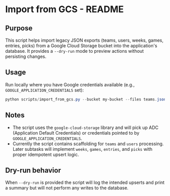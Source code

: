 Import from GCS - README
=========================

Purpose
-------
This script helps import legacy JSON exports (teams, users, weeks, games, entries, picks)
from a Google Cloud Storage bucket into the application's database. It provides a `--dry-run`
mode to preview actions without persisting changes.

Usage
-----
Run locally where you have Google credentials available (e.g., `GOOGLE_APPLICATION_CREDENTIALS` set):

```powershell
python scripts/import_from_gcs.py --bucket my-bucket --files teams.json,users.json --dry-run
```

Notes
-----
- The script uses the `google-cloud-storage` library and will pick up ADC (Application Default
  Credentials) or credentials pointed to by `GOOGLE_APPLICATION_CREDENTIALS`.
- Currently the script contains scaffolding for `teams` and `users` processing. Later subtasks will
  implement `weeks`, `games`, `entries`, and `picks` with proper idempotent upsert logic.

Dry-run behavior
----------------
When `--dry-run` is provided the script will log the intended upserts and print a summary but will not
perform any writes to the database.
